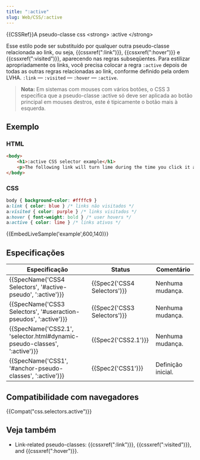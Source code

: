 ```yaml
---
title: ":active"
slug: Web/CSS/:active
---
```


{{CSSRef}}A pseudo-classe css \<strong> :active \</strong>

Esse estilo pode ser substituído por qualquer outra pseudo-classe relacionada ao link, ou seja, {{cssxref(":link")}}, {{cssxref(":hover")}} e {{cssxref(":visited")}}, aparecendo nas regras subseqüentes. Para estilizar apropriadamente os links, você precisa colocar a regra `:active` depois de todas as outras regras relacionadas ao link, conforme definido pela ordem LVHA. `:link` — `:visited` — `:hover` — `:active`.

> **Nota:** Em sistemas com mouses com vários botões, o CSS 3 especifica que a pseudo-classe :active só deve ser aplicada ao botão principal em mouses destros, este é tipicamente o botão mais à esquerda.

## Exemplo

### HTML

```html
<body>
    <h1>:active CSS selector example</h1>
    <p>The following link will turn lime during the time you click it and release the click: <a href="#">Mozilla Developer Network</a>.</p>
</body>
```

### CSS

```css
body { background-color: #ffffc9 }
a:link { color: blue } /* links não visitados */
a:visited { color: purple } /* links visitados */
a:hover { font-weight: bold } /* user hovers */
a:active { color: lime } /* links ativos */
```

{{EmbedLiveSample('example',600,140)}}

## Especificações

| Especificação                                                                                    | Status                               | Comentário         |
| ------------------------------------------------------------------------------------------------ | ------------------------------------ | ------------------ |
| {{SpecName('CSS4 Selectors', '#active-pseudo', ':active')}}                 | {{Spec2('CSS4 Selectors')}} | Nenhuma mudança.   |
| {{SpecName('CSS3 Selectors', '#useraction-pseudos', ':active')}}             | {{Spec2('CSS3 Selectors')}} | Nenhuma mudança.   |
| {{SpecName('CSS2.1', 'selector.html#dynamic-pseudo-classes', ':active')}} | {{Spec2('CSS2.1')}}             | Nenhuma mudança.   |
| {{SpecName('CSS1', '#anchor-pseudo-classes', ':active')}}                     | {{Spec2('CSS1')}}             | Definição inicial. |

## Compatibilidade com navegadores

{{Compat("css.selectors.active")}}

## Veja também

- Link-related pseudo-classes: {{cssxref(":link")}}, {{cssxref(":visited")}}, and {{cssxref(":hover")}}.
